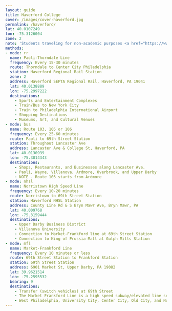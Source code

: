 ```yaml
---
layout: guide
title: Haverford College
cover: /images/cover-haverford.jpg
permalink: /haverford/
lat: 40.0107249
lon: -75.3126004
zone: 2
note: 'Students traveling for non-academic purposes <a href="https://www.haverford.edu/student-engagement-leadership/office/septa-tickets-process" target="_blank">may request a disposable SEPTA Key card from the Student Activities Office</a>. Those traveling for classes may request funding from the Office of Financial Aid (<a href="mailto:finaid@haverford.edu"  target="_blank">finaid@haverford.edu</a>) for Penn classes, or the Tri-College Philadelphia Program (<a href="ccleary@haverford.edu" target="_blank">ccleary@haverford.edu</a>) for a program course.'
methods:
- mode: rr
  name: Paoli-Thorndale Line
  frequency: Every 15-30 minutes
  route: Thorndale to Center City Philadelphia
  station: Haverford Regional Rail Station
  zone: 2
  address: Haverford SEPTA Regional Rail, Haverford, PA 19041
  lat: 40.0138889
  lon: -75.2997222
  destinations:
    - Sports and Entertainment Complexes
    - Train/Bus to New York City
    - Train to Philadelphia International Airport
    - Shopping Destinations
    - Museums, Art, and Cultural Venues
- mode: bus
  name: Route 103, 105 or 106
  frequency: Every 25-60 minutes
  route: Paoli to 69th Street Station
  station: Throughout Lancaster Ave
  address: Lancaster Ave & College St, Haverford, PA
  lat: 40.0130939
  lon: -75.3014343
  destinations:
    - Shops, Restaurants, and Businesses along Lancaster Ave.
    - Paoli, Wayne, Villanova, Ardmore, Overbrook, and Upper Darby
    - NOTE - Route 103 starts from Ardmore
- mode: nhsl
  name: Norristown High Speed Line
  frequency: Every 10-20 minutes
  route: Norristown to 69th Street Station
  station: Haverford NHSL Station
  address: County Line Rd & S Bryn Mawr Ave, Bryn Mawr, PA
  lat: 40.009768
  lon: -75.3159444
  destinations:
    - Upper Darby Business District
    - Villanova University
    - Connection to Market-Frankford line at 69th Street Station
    - Connection to King of Prussia Mall at Gulph Mills Station
- mode: mfl
  name: Market-Frankford Line
  frequency: Every 10 minutes or less
  route: 69th Street Station to Frankford Station
  station: 69th Street Station
  address: 6901 Market St, Upper Darby, PA 19082
  lat: 39.9621514
  lon: -75.2595532
  bearing: 9
  destinations:
    - Transfer (switch vehicles) at 69th Street
    - The Market Frankford Line is a high speed subway/elevated line serving neighborhoods.
    - West Philadelphia, University City, Center City, Old City, and North Philadelphia.
---
```

